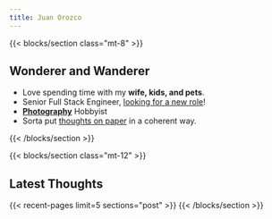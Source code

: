 ```yaml
---
title: Juan Orozco
---
```


{{< blocks/section class="mt-8" >}}

## Wonderer and Wanderer

- Love spending time with my **wife, kids, and pets**.
- Senior Full Stack Engineer, [looking for a new role](/blog/2023/free-agent/)!
- [**Photography**](/photography) Hobbyist
- Sorta put [thoughts on paper](/blog) in a coherent way.

{{< /blocks/section >}}

{{< blocks/section class="mt-12" >}}

## Latest Thoughts

{{< recent-pages limit=5 sections="post" >}}
{{< /blocks/section >}}
